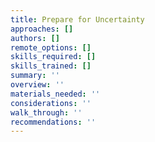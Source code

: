 ```yaml
---
title: Prepare for Uncertainty
approaches: []
authors: []
remote_options: []
skills_required: []
skills_trained: []
summary: ''
overview: ''
materials_needed: ''
considerations: ''
walk_through: ''
recommendations: ''
---
```



